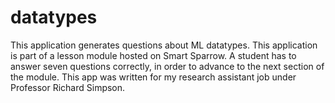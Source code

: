# datatypes
This application generates questions about ML datatypes. This application is part of a lesson module hosted on Smart Sparrow. A student has to answer seven questions correctly, in order to advance to the next section of the module. This app was written for my research assistant job under Professor Richard Simpson.

